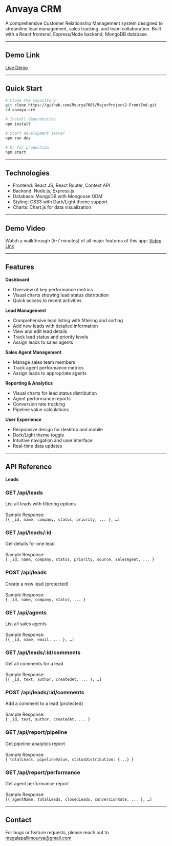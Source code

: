 # Anvaya CRM

A comprehensive Customer Relationship Management system designed to streamline lead management, sales tracking, and team collaboration. Built with a React frontend, Express/Node backend, MongoDB database.

---

## Demo Link
[Live Demo](https://major-project2-front-end.vercel.app/)

---

## Quick Start

```bash
# Clone the repository
git clone https://github.com/Mourya7603/MajorProject2-FrontEnd.git
cd anvaya-crm

# Install dependencies
npm install

# Start development server
npm run dev

# Or for production
npm start
```
---

## Technologies
- Frontend: React JS, React Router, Context API
- Backend: Node.js, Express.js
- Database: MongoDB with Mongoose ODM
- Styling: CSS3 with Dark/Light theme support
- Charts: Chart.js for data visualization

---

## Demo Video
Watch a walkthrough (5-7 minutes) of all major features of this app: [Video Link](https://drive.google.com/file/d/1OcSaqRCZm5n1zAkDxasHFKjdiiKwivbA/view?usp=sharing)

---

## Features
**Dashboard**
- Overview of key performance metrics
- Visual charts showing lead status distribution
- Quick access to recent activities

**Lead Management**
- Comprehensive lead listing with filtering and sorting
- Add new leads with detailed information
- View and edit lead details
- Track lead status and priority levels
- Assign leads to sales agents

**Sales Agent Management**
- Manage sales team members
- Track agent performance metrics
- Assign leads to appropriate agents

**Reporting & Analytics**
- Visual charts for lead status distribution
- Agent performance reports
- Conversion rate tracking
- Pipeline value calculations

**User Experience**
- Responsive design for desktop and mobile
- Dark/Light theme toggle
- Intuitive navigation and user interface
- Real-time data updates

---

## API Reference
**Leads**
### **GET	/api/leads**<br>	 
List all leads with filtering options<br>	 
Sample Response:<br>
```[{ _id, name, company, status, priority, ... }, …]```

### **GET	/api/leads/:id**<br>	 	
Get details for one lead<br>		
Sample Response:<br>
```{ _id, name, company, status, priority, source, salesAgent, ... }```

### **POST	/api/leads**<br> 	
Create a new lead (protected)<br>	
Sample Response:<br>
```{ _id, name, company, status, ... }```

### **GET	/api/agents**<br>	 
List all sales agents<br>	 
Sample Response:<br>
```[{ _id, name, email, ... }, …]```

### **GET	/api/leads/:id/comments**<br>	 
Get all comments for a lead<br>	 
Sample Response:<br>
```[{ _id, text, author, createdAt, ... }, …]```

### **POST	/api/leads/:id/comments**<br>	 
Add a comment to a lead (protected)<br>	 
Sample Response:<br>
```{ _id, text, author, createdAt, ... }```

### **GET	/api/report/pipeline**<br>	 
Get pipeline analytics report<br>	 
Sample Response:<br>
```{ totalLeads, pipelineValue, statusDistribution: {...} }```

### **GET	/api/report/performance**<br>	 
Get agent performance report<br>	 
Sample Response:<br>
```[{ agentName, totalLeads, closedLeads, conversionRate, ... }, …]```

---

## Contact
For bugs or feature requests, please reach out to magalapallimourya@gmail.com
